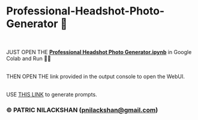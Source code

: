 # Professional-Headshot-Photo-Generator 🤳
<br>

JUST OPEN THE  [__Professional Headshot Photo Generator.ipynb__](https://colab.research.google.com/github/patricnilackshan/Professional-Headshot-Photo-Generator/blob/main/Professional_Headshot_Photo_Generator.ipynb) in Google Colab and Run 🧑‍💻
<br>
<br>

THEN OPEN THE link provided in the output console to open the WebUI.
<br>
<br>

USE [THIS LINK](https://app2.gravitywrite.com/content/new?category=7&prompt=3034) to generate prompts.

### © PATRIC NILACKSHAN (pnilackshan@gmail.com)
